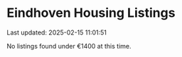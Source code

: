 # Eindhoven Housing Listings

Last updated: 2025-02-15 11:01:51

No listings found under €1400 at this time.
